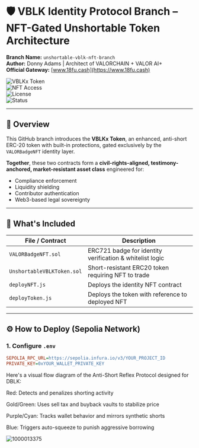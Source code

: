 # 🛡️ VBLK Identity Protocol Branch – NFT-Gated Unshortable Token Architecture  
**Branch Name:** `unshortable-vblk-nft-branch`  
**Author:** Donny Adams | Architect of VALORCHAIN + VALOR AI+  
**Official Gateway:** [www.18fu.cash](https://www.18fu.cash)

![VBLKx Token](https://img.shields.io/badge/VBLKx-Anti--Short%20Token-red?style=flat-square)  
![NFT Access](https://img.shields.io/badge/NFT--Gated-Required-blue?style=flat-square)  
![License](https://img.shields.io/badge/License-MIT-green?style=flat-square)  
![Status](https://img.shields.io/badge/Deployment-Sepolia%20Ready-orange?style=flat-square)

---

## 🧬 Overview

This GitHub branch introduces the **VBLKx Token**, an enhanced, anti-short ERC-20 token with built-in protections, gated exclusively by the `VALORBadgeNFT` identity layer.

**Together**, these two contracts form a **civil-rights-aligned, testimony-anchored, market-resistant asset class** engineered for:

- Compliance enforcement  
- Liquidity shielding  
- Contributor authentication  
- Web3-based legal sovereignty

---

## 🧩 What's Included

| File / Contract             | Description |
|-----------------------------|-------------|
| `VALORBadgeNFT.sol`         | ERC721 badge for identity verification & whitelist logic |
| `UnshortableVBLKToken.sol`  | Short-resistant ERC20 token requiring NFT to trade |
| `deployNFT.js`              | Deploys the identity NFT contract |
| `deployToken.js`            | Deploys the token with reference to deployed NFT |

---

## ⚙️ How to Deploy (Sepolia Network)

### 1. Configure `.env`

```ini
SEPOLIA_RPC_URL=https://sepolia.infura.io/v3/YOUR_PROJECT_ID
PRIVATE_KEY=0xYOUR_WALLET_PRIVATE_KEY

```
Here's a visual flow diagram of the Anti-Short Reflex Protocol designed for DBLK:

Red: Detects and penalizes shorting activity

Gold/Green: Uses sell tax and buyback vaults to stabilize price

Purple/Cyan: Tracks wallet behavior and mirrors synthetic shorts

Blue: Triggers auto-squeeze to punish aggressive borrowing

![1000013375](https://github.com/user-attachments/assets/e595aba5-85ba-4ad3-a4c2-d75877f13ece)


